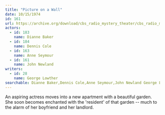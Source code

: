 ```yaml
---
title: "Picture on a Wall"
date: 10/15/1974
id: 161
url: https://archive.org/download/cbs_radio_mystery_theater/cbs_radio_mystery_theater-0151-0200.zip/cbs_radio_mystery_theater-0151-0200%2Fcbsrmt_0161_picture_on_a_wall.mp3
actors:  
  - id: 183
    name: Dianne Baker  
  - id: 184
    name: Dennis Cole  
  - id: 163
    name: Anne Seymour  
  - id: 161
    name: John Newland
writers:  
  - id: 28
    name: George Lowther
searchable: Dianne Baker,Dennis Cole,Anne Seymour,John Newland George Lowther
---
```

An aspiring actress moves into a new apartment with a beautiful garden. She soon becomes enchanted with the 'resident' of that garden -- much to the alarm of her boyfriend and her landlord.